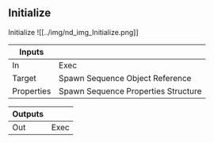 ## Initialize
Initialize
![[../img/nd_img_Initialize.png]]

|Inputs||
|--|--|
| In | Exec |
| Target | Spawn Sequence Object Reference |
| Properties | Spawn Sequence Properties Structure |

|Outputs||
|--|--|
| Out | Exec |
